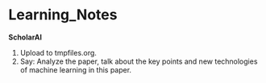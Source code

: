 # Learning_Notes

**ScholarAI**

1. Upload to tmpfiles.org.
2. Say: Analyze the paper, talk about the key points and new technologies of machine learning in this paper.
